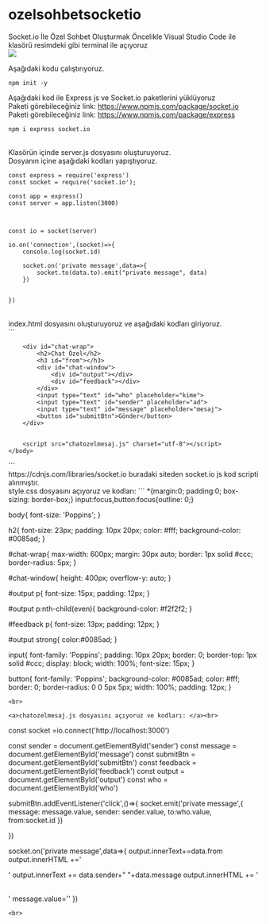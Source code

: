 # ozelsohbetsocketio
Socket.io İle Özel Sohbet Oluşturmak
<a>Öncelikle Visual Studio Code ile klasörü resimdeki gibi terminal ile açıyoruz</a><br>
<img src="https://user-images.githubusercontent.com/62428397/208111951-8170fb3a-d9d3-400b-a77a-f56b3bba53a5.png"><br>

<a>Aşağıdaki kodu çalıştırıyoruz.</a>
```
npm init -y
```

<a>Aşağıdaki kod ile Express js ve Socket.io paketlerini yüklüyoruz</a><br>
<a>Paketi görebileceğiniz link: https://www.npmjs.com/package/socket.io</a><br>
<a>Paketi görebileceğiniz link: https://www.npmjs.com/package/express</a><br>

```
npm i express socket.io
```
<br>
<a>Klasörün içinde server.js dosyasını oluşturuyoruz.</a><br>
<a>Dosyanın içine aşağıdaki kodları yapıştıyoruz.</a><br>

```
const express = require('express')
const socket = require('socket.io');

const app = express()
const server = app.listen(3000)



const io = socket(server)

io.on('connection',(socket)=>{
    console.log(socket.id)

    socket.on('private message',data=>{
        socket.to(data.to).emit("private message", data)
    })


})
```

<br>
<a>index.html dosyasını oluşturuyoruz ve aşağıdaki kodları giriyoruz.</a><br>
```
<!DOCTYPE html>
<html>
    <head>
        <meta charset="UTF-8">
        <meta name="viewport" content="width=device-width, inital-scale=1.0">
        <script src="https://cdnjs.cloudflare.com/ajax/libs/socket.io/3.1.0/socket.io.js" integrity="sha512-+l9L4lMTFNy3dEglQpprf7jQBhQsQ3/WvOnjaN/+/L4i0jOstgScV0q2TjfvRF4V+ZePMDuZYIQtg5T4MKr+MQ==" crossorigin="anonymous" referrerpolicy="no-referrer"></script>
        <link rel="stylesheet" href="style.css">
    </head>
    <body>

        <div id="chat-wrap">
            <h2>Chat Özel</h2>
            <h3 id="from"></h3>
            <div id="chat-window">
                <div id="output"></div>
                <div id="feedback"></div>
            </div>
            <input type="text" id="who" placeholder="kime">
            <input type="text" id="sender" placeholder="ad">
            <input type="text" id="message" placeholder="mesaj">
            <button id="submitBtn">Gönder</button>
        </div>
        

        <script src="chatozelmesaj.js" charset="utf-8"></script>
    </body>
</html>
```

<br>
<a>https://cdnjs.com/libraries/socket.io buradaki siteden socket.io js kod scripti alınmıştır.</a><br>
<a>style.css dosyasını açıyoruz ve kodları:</a>
```
*{margin:0; padding:0; box-sizing: border-box;}
input:focus,button:focus{outline: 0;}

body{
    font-size: 'Poppins';
}


h2{
    font-size: 23px;
    padding: 10px 20px;
    color: #fff;
    background-color: #0085ad;
}

#chat-wrap{
    max-width: 600px;
    margin: 30px auto;
    border: 1px solid #ccc;
    border-radius: 5px;
}

#chat-window{
    height: 400px;
    overflow-y: auto;
}

#output p{
    font-size: 15px;
    padding: 12px;
}

#output p:nth-child(even){
    background-color: #f2f2f2;
}


#feedback p{
    font-size: 13px;
    padding: 12px;
}

#output strong{
    color:#0085ad;
}

input{
    font-family: 'Poppins';
    padding: 10px 20px;
    border: 0;
    border-top: 1px solid #ccc;
    display: block;
    width: 100%;
    font-size: 15px;
}

button{
    font-family: 'Poppins';
    background-color: #0085ad;
    color: #fff;
    border: 0;
    border-radius: 0 0 5px 5px;
    width: 100%;
    padding: 12px;
}
```
<br>

<a>chatozelmesaj.js dosyasını açıyoruz ve kodları: </a><br>

```
const socket =io.connect('http://localhost:3000')

const sender = document.getElementById('sender')
const message = document.getElementById('message')
const submitBtn = document.getElementById('submitBtn')
const feedback = document.getElementById('feedback')
const output = document.getElementById('output')
const who = document.getElementById('who')

submitBtn.addEventListener('click',()=>{
    socket.emit('private message',{
        message: message.value,
        sender: sender.value,
        to:who.value,
        from:socket.id
    })

    
})

socket.on('private message',data=>{
    output.innerText+=data.from
    output.innerHTML +='<br><p>'
    output.innerText += data.sender+" "+data.message
    output.innerHTML += '</p><br>'
    message.value=''
})
```
<br>



